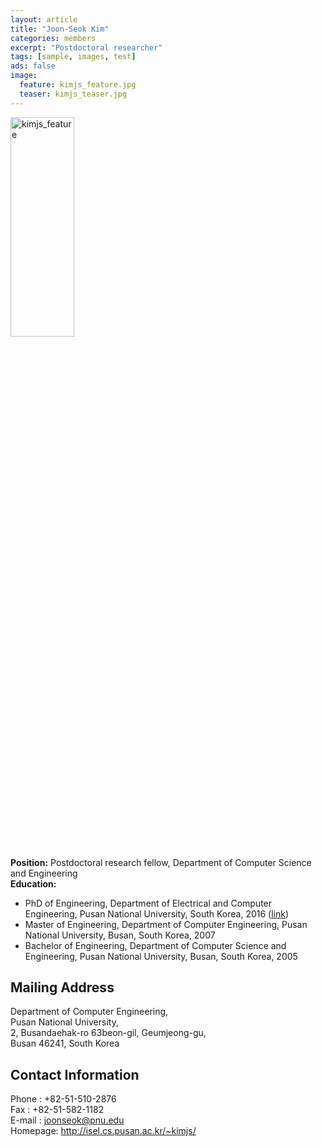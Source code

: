 ```yaml
---
layout: article
title: "Joon-Seok Kim"
categories: members
excerpt: "Postdoctoral researcher"
tags: [sample, images, test]
ads: false
image: 
  feature: kimjs_feature.jpg 
  teaser: kimjs_teaser.jpg
---
```


<div><img style="width: 45%; height: 30%" src="{{ site.url }}/images/{{ page.image.feature }}" alt="kimjs_feature" ></div>

**Position:** Postdoctoral research fellow, Department of Computer Science and Engineering <br/>
**Education:** 

* PhD of Engineering, Department of Electrical and Computer Engineering, Pusan National University, South Korea, 2016 (<a href="http://joon-seok.github.io/Thesis/">link</a>)
* Master of Engineering, Department of Computer Engineering, Pusan National University, Busan, South Korea, 2007
* Bachelor of Engineering, Department of Computer Science and Engineering, Pusan National University, Busan, South Korea, 2005

## Mailing Address

Department of Computer Engineering,<br>
Pusan National University,<br>
2, Busandaehak-ro 63beon-gil, Geumjeong-gu,<br>
Busan 46241, South Korea 

## Contact Information
Phone : +82-51-510-2876 <br>
Fax : +82-51-582-1182 <br>
E-mail : joonseok@pnu.edu <br>
Homepage: <a href="http://isel.cs.pusan.ac.kr/~kimjs/">http://isel.cs.pusan.ac.kr/~kimjs/</a>
		